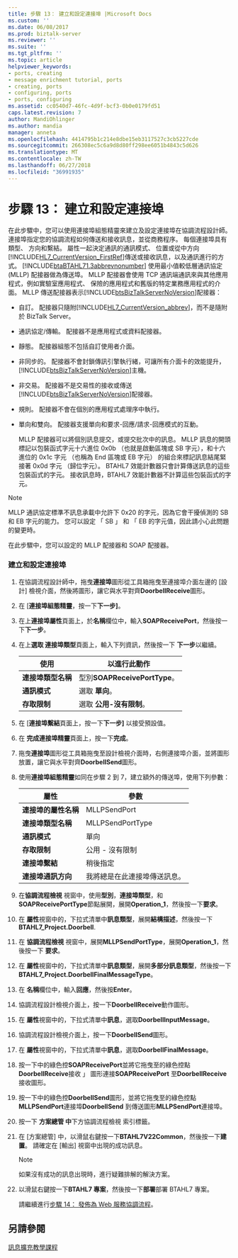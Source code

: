 ```yaml
---
title: 步驟 13： 建立和設定連接埠 |Microsoft Docs
ms.custom: ''
ms.date: 06/08/2017
ms.prod: biztalk-server
ms.reviewer: ''
ms.suite: ''
ms.tgt_pltfrm: ''
ms.topic: article
helpviewer_keywords:
- ports, creating
- message enrichment tutorial, ports
- creating, ports
- configuring, ports
- ports, configuring
ms.assetid: cc0540d7-46fc-4d9f-bcf3-0b0e0179fd51
caps.latest.revision: 7
author: MandiOhlinger
ms.author: mandia
manager: anneta
ms.openlocfilehash: 4414795b1c214e8dbe15eb3117527c3cb5227cde
ms.sourcegitcommit: 266308ec5c6a9d8d80ff298ee6051b4843c5d626
ms.translationtype: MT
ms.contentlocale: zh-TW
ms.lasthandoff: 06/27/2018
ms.locfileid: "36991935"
---
```

# <a name="step-13-create-and-configure-ports"></a>步驟 13： 建立和設定連接埠
在此步驟中，您可以使用連接埠組態精靈來建立及設定連接埠在協調流程設計師。 連接埠指定您的協調流程如何傳送和接收訊息，並從商務程序。 每個連接埠具有類型、 方向和繫結。 屬性一起決定通訊的通訊模式、 位置或從中方向[!INCLUDE[HL7_CurrentVersion_FirstRef](../../includes/hl7-currentversion-firstref-md.md)]傳送或接收訊息，以及通訊進行的方式。 [!INCLUDE[btaBTAHL71.3abbrevnonumber](../../includes/btabtahl71-3abbrevnonumber-md.md)] 使用最小值較低層通訊協定 (MLLP) 配接器做為傳送埠。 MLLP 配接器會使用 TCP 通訊端通訊來與其他應用程式，例如實驗室應用程式、 保險的應用程式和舊版的特定業務應用程式的介面。 MLLP 傳送配接器表示[!INCLUDE[btsBizTalkServerNoVersion](../../includes/btsbiztalkservernoversion-md.md)]配接器：  

- 自訂。 配接器只隨附[!INCLUDE[HL7_CurrentVersion_abbrev](../../includes/hl7-currentversion-abbrev-md.md)]，而不是隨附於 BizTalk Server。  

- 通訊協定/傳輸。 配接器不是應用程式或資料配接器。  

- 靜態。 配接器組態不包括自訂使用者介面。  

- 非同步的。 配接器不會封鎖傳訊引擎執行緒，可讓所有介面卡的效能提升，[!INCLUDE[btsBizTalkServerNoVersion](../../includes/btsbiztalkservernoversion-md.md)]主機。  

- 非交易。 配接器不是交易性的接收或傳送[!INCLUDE[btsBizTalkServerNoVersion](../../includes/btsbiztalkservernoversion-md.md)]配接器。  

- 規則。 配接器不會在個別的應用程式處理序中執行。  

- 單向和雙向。 配接器支援單向和要求-回應/請求-回應模式的互動。  

  MLLP 配接器可以將個別訊息提交，或提交批次中的訊息。 MLLP 訊息的開頭標記以包裝函式字元十六進位 0x0b （也就是啟動區塊或 SB 字元），和十六進位的 0x1c 字元 （也稱為 End 區塊或 EB 字元） 的組合來標記訊息結尾緊接著 0x0d 字元 （歸位字元）。 BTAHL7 效能計數器只會計算傳送訊息的這些包裝函式的字元。 接收訊息時，BTAHL7 效能計數器不計算這些包裝函式的字元。  

> [!NOTE]
>  MLLP 通訊協定標準不訊息承載中允許下 0x20 的字元，因為它會干擾偵測的 SB 和 EB 字元的能力。 您可以設定 「 SB 」 和 「 EB 的字元值，因此請小心此問題的變更時。  

 在此步驟中，您可以設定的 MLLP 配接器和 SOAP 配接器。  

### <a name="to-create-and-configure-the-ports"></a>建立和設定連接埠  

1. 在協調流程設計師中，拖曳**連接埠**圖形從工具箱拖曳至連接埠介面左邊的 [設計] 檢視介面，然後將圖形，讓它與水平對齊**DoorbellReceive**圖形。  

2. 在 [**連接埠組態精靈**，按一下**下一步]**。  

3. 在上**連接埠屬性**頁面上，於**名稱**欄位中，輸入**SOAPReceivePort**，然後按一下**下一步**。  

4. 在上**選取 連接埠類型**頁面上，輸入下列資訊，然後按一下 **下一步**以繼續。  


   |         使用          |          以進行此動作           |
   |---------------------------|-------------------------------|
   |    **連接埠類型名稱**     | 型別**SOAPReceivePortType**。 |
   | **通訊模式** |      選取 **單向**。      |
   |  **存取限制**  | 選取 **公用-沒有限制**。 |


5. 在 [**連接埠繫結**頁面上，按一下**下一步]** 以接受預設值。  

6. 在 **完成連接埠精靈**頁面上，按一下**完成**。  

7. 拖曳**連接埠**圖形從工具箱拖曳至設計檢視介面時，右側連接埠介面，並將圖形放置，讓它與水平對齊**DoorbellSend**圖形。  

8. 使用**連接埠組態精靈**如同在步驟 2 到 7，建立額外的傳送埠，使用下列參數：  


   |              屬性               |                   參數                   |
   |-------------------------------------|-----------------------------------------------|
   |      **連接埠的屬性名稱**       |                 MLLPSendPort                  |
   |         **連接埠類型名稱**          |               MLLPSendPortType                |
   |      **通訊模式**      |                    單向                    |
   |       **存取限制**       |               公用 - 沒有限制               |
   |          **連接埠繫結**           |                 稍後指定                 |
   | **連接埠通訊方向** | 我將總是在此連接埠傳送訊息。 |


9. 在**協調流程檢視** 視窗中，使用**型別**，**連接埠類型**，和**SOAPReceivePortType**節點展開，展開**Operation_1**，然後按一下**要求**。  

10. 在 **屬性**視窗中的，下拉式清單中**訊息類型**，展開**結構描述**，然後按一下  **BTAHL7_Project.Doorbell**.  

11. 在 **協調流程檢視** 視窗中，展開**MLLPSendPortType**，展開**Operation_1**，然後按一下 **要求**。  

12. 在 **屬性**視窗中的，下拉式清單中**訊息類型**，展開**多部分訊息類型**，然後按一下  **BTAHL7_Project.DoorbellFinalMessageType**。  

13. 在 **名稱**欄位中，輸入**回應**，然後按**Enter**。  

14. 協調流程設計檢視介面上，按一下**DoorbellReceive**動作圖形。  

15. 在 **屬性**視窗中的，下拉式清單中**訊息**，選取**DoorbellInputMessage**。  

16. 協調流程設計檢視介面上，按一下**DoorbellSend**圖形。  

17. 在 **屬性**視窗中的，下拉式清單中**訊息**，選取**DoorbellFinalMessage**。  

18. 按一下中的綠色控**SOAPReceivePort**並將它拖曳至的綠色控點**DoorbellReceive**接收 」 圖形連接**SOAPReceivePort** 至**DoorbellReceive**接收圖形。  

19. 按一下中的綠色控**DoorbellSend**圖形，並將它拖曳至的綠色控點**MLLPSendPort**連接埠**DoorbellSend** 到傳送圖形**MLLPSendPort**連接埠。  

20. 按一下 **方案總管 中**下方協調流程檢視 索引標籤。  

21. 在 [方案總管] 中，以滑鼠右鍵按一下**BTAHL7V22Common**，然後按一下**建置**。 請確定在 [輸出] 視窗中出現的成功訊息。  

    > [!NOTE]
    >  如果沒有成功的訊息出現時，進行疑難排解的解決方案。  

22. 以滑鼠右鍵按一下**BTAHL7 專案**，然後按一下**部署**部署 BTAHL7 專案。  

    請繼續進行[步驟 14： 發佈為 Web 服務協調流程](../../adapters-and-accelerators/accelerator-hl7/step-14-publish-the-orchestration-as-a-web-service.md)。  

## <a name="see-also"></a>另請參閱  
 [訊息擴充教學課程](../../adapters-and-accelerators/accelerator-hl7/message-enrichment-tutorial.md)